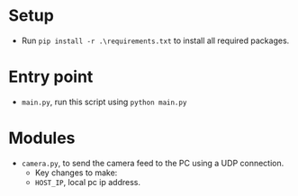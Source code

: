 # Setup
- Run `pip install -r .\requirements.txt` to install all required packages.


# Entry point
- `main.py`, run this script using `python main.py`


# Modules
- `camera.py`, to send the camera feed to the PC using a UDP connection.
    - Key changes to make:
    - `HOST_IP`, local pc ip address.